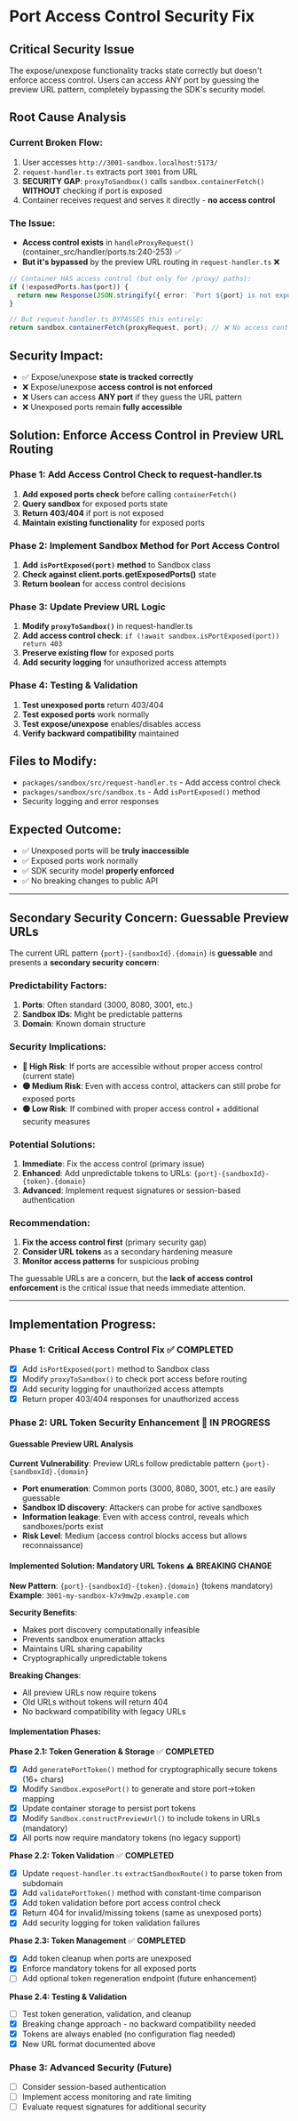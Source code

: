 # Port Access Control Security Fix

## **Critical Security Issue**
The expose/unexpose functionality tracks state correctly but doesn't enforce access control. Users can access ANY port by guessing the preview URL pattern, completely bypassing the SDK's security model.

## **Root Cause Analysis**

### **Current Broken Flow:**
1. User accesses `http://3001-sandbox.localhost:5173/`
2. `request-handler.ts` extracts port `3001` from URL  
3. **SECURITY GAP**: `proxyToSandbox()` calls `sandbox.containerFetch()` **WITHOUT** checking if port is exposed
4. Container receives request and serves it directly - **no access control**

### **The Issue:**
- **Access control exists** in `handleProxyRequest()` (container_src/handler/ports.ts:240-253) ✅
- **But it's bypassed** by the preview URL routing in `request-handler.ts` ❌

```typescript
// Container HAS access control (but only for /proxy/ paths):
if (!exposedPorts.has(port)) {
  return new Response(JSON.stringify({ error: `Port ${port} is not exposed` }), { status: 404 });
}

// But request-handler.ts BYPASSES this entirely:
return sandbox.containerFetch(proxyRequest, port); // ❌ No access control check
```

## **Security Impact:**
- ✅ Expose/unexpose **state is tracked correctly**
- ❌ Expose/unexpose **access control is not enforced** 
- ❌ Users can access **ANY port** if they guess the URL pattern
- ❌ Unexposed ports remain **fully accessible**

## **Solution: Enforce Access Control in Preview URL Routing**

### **Phase 1: Add Access Control Check to request-handler.ts**
1. **Add exposed ports check** before calling `containerFetch()`
2. **Query sandbox** for exposed ports state  
3. **Return 403/404** if port is not exposed
4. **Maintain existing functionality** for exposed ports

### **Phase 2: Implement Sandbox Method for Port Access Control**
1. **Add `isPortExposed(port)` method** to Sandbox class
2. **Check against client.ports.getExposedPorts()** state
3. **Return boolean** for access control decisions

### **Phase 3: Update Preview URL Logic**
1. **Modify `proxyToSandbox()`** in request-handler.ts
2. **Add access control check**: `if (!await sandbox.isPortExposed(port)) return 403`
3. **Preserve existing flow** for exposed ports
4. **Add security logging** for unauthorized access attempts

### **Phase 4: Testing & Validation**
1. **Test unexposed ports** return 403/404
2. **Test exposed ports** work normally  
3. **Test expose/unexpose** enables/disables access
4. **Verify backward compatibility** maintained

## **Files to Modify:**
- `packages/sandbox/src/request-handler.ts` - Add access control check
- `packages/sandbox/src/sandbox.ts` - Add `isPortExposed()` method
- Security logging and error responses

## **Expected Outcome:**
- ✅ Unexposed ports will be **truly inaccessible**
- ✅ Exposed ports work normally
- ✅ SDK security model **properly enforced**
- ✅ No breaking changes to public API

---

## **Secondary Security Concern: Guessable Preview URLs**

The current URL pattern `{port}-{sandboxId}.{domain}` is **guessable** and presents a **secondary security concern**:

### **Predictability Factors:**
1. **Ports**: Often standard (3000, 8080, 3001, etc.)
2. **Sandbox IDs**: Might be predictable patterns
3. **Domain**: Known domain structure

### **Security Implications:**
- **🔴 High Risk**: If ports are accessible without proper access control (current state)
- **🟡 Medium Risk**: Even with access control, attackers can still probe for exposed ports
- **🟢 Low Risk**: If combined with proper access control + additional security measures

### **Potential Solutions:**
1. **Immediate**: Fix the access control (primary issue)
2. **Enhanced**: Add unpredictable tokens to URLs: `{port}-{sandboxId}-{token}.{domain}`
3. **Advanced**: Implement request signatures or session-based authentication

### **Recommendation:**
1. **Fix the access control first** (primary security gap)
2. **Consider URL tokens** as a secondary hardening measure
3. **Monitor access patterns** for suspicious probing

The guessable URLs are a concern, but the **lack of access control enforcement** is the critical issue that needs immediate attention.

---

## **Implementation Progress:**

### **Phase 1: Critical Access Control Fix** ✅ **COMPLETED**
- [x] Add `isPortExposed(port)` method to Sandbox class
- [x] Modify `proxyToSandbox()` to check port access before routing
- [x] Add security logging for unauthorized access attempts
- [x] Return proper 403/404 responses for unauthorized access

### **Phase 2: URL Token Security Enhancement** 🚧 **IN PROGRESS**

#### **Guessable Preview URL Analysis**

**Current Vulnerability**: Preview URLs follow predictable pattern `{port}-{sandboxId}.{domain}`
- **Port enumeration**: Common ports (3000, 8080, 3001, etc.) are easily guessable
- **Sandbox ID discovery**: Attackers can probe for active sandboxes
- **Information leakage**: Even with access control, reveals which sandboxes/ports exist
- **Risk Level**: Medium (access control blocks access but allows reconnaissance)

#### **Implemented Solution: Mandatory URL Tokens** ⚠️ **BREAKING CHANGE**
**New Pattern**: `{port}-{sandboxId}-{token}.{domain}` (tokens mandatory)
**Example**: `3001-my-sandbox-k7x9mw2p.example.com`

**Security Benefits**:
- Makes port discovery computationally infeasible
- Prevents sandbox enumeration attacks
- Maintains URL sharing capability
- Cryptographically unpredictable tokens

**Breaking Changes**:
- All preview URLs now require tokens
- Old URLs without tokens will return 404
- No backward compatibility with legacy URLs

#### **Implementation Phases**:

**Phase 2.1: Token Generation & Storage** ✅ **COMPLETED**
- [x] Add `generatePortToken()` method for cryptographically secure tokens (16+ chars)
- [x] Modify `Sandbox.exposePort()` to generate and store port→token mapping
- [x] Update container storage to persist port tokens
- [x] Modify `Sandbox.constructPreviewUrl()` to include tokens in URLs (mandatory)
- [x] All ports now require mandatory tokens (no legacy support)

**Phase 2.2: Token Validation** ✅ **COMPLETED**
- [x] Update `request-handler.ts` `extractSandboxRoute()` to parse token from subdomain
- [x] Add `validatePortToken()` method with constant-time comparison
- [x] Add token validation before port access control check
- [x] Return 404 for invalid/missing tokens (same as unexposed ports)
- [x] Add security logging for token validation failures

**Phase 2.3: Token Management** ✅ **COMPLETED**
- [x] Add token cleanup when ports are unexposed
- [x] Enforce mandatory tokens for all exposed ports
- [ ] Add optional token regeneration endpoint (future enhancement)

**Phase 2.4: Testing & Validation**
- [ ] Test token generation, validation, and cleanup  
- [x] Breaking change approach - no backward compatibility needed
- [x] Tokens are always enabled (no configuration flag needed)
- [x] New URL format documented above

### **Phase 3: Advanced Security (Future)**
- [ ] Consider session-based authentication
- [ ] Implement access monitoring and rate limiting
- [ ] Evaluate request signatures for additional security